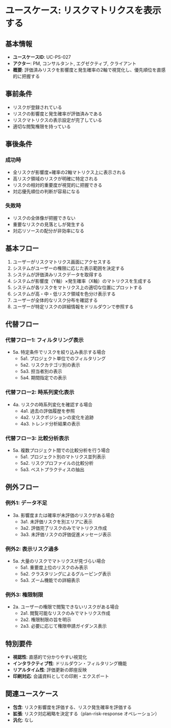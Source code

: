 # ユースケース: リスクマトリクスを表示する

## 基本情報
- **ユースケースID**: UC-PS-027
- **アクター**: PM, コンサルタント, エグゼクティブ, クライアント
- **概要**: 評価済みリスクを影響度と発生確率の2軸で視覚化し、優先順位を直感的に把握する

## 事前条件
- リスクが登録されている
- リスクの影響度と発生確率が評価済みである
- リスクマトリクスの表示設定が完了している
- 適切な閲覧権限を持っている

## 事後条件
### 成功時
- 全リスクが影響度×確率の2軸マトリクス上に表示される
- 高リスク領域のリスクが明確に特定される
- リスクの相対的重要度が視覚的に把握できる
- 対応優先順位の判断が容易になる

### 失敗時
- リスクの全体像が把握できない
- 重要なリスクの見落としが発生する
- 対応リソースの配分が非効率になる

## 基本フロー
1. ユーザーがリスクマトリクス画面にアクセスする
2. システムがユーザーの権限に応じた表示範囲を決定する
3. システムが評価済みリスクデータを取得する
4. システムが影響度（Y軸）×発生確率（X軸）のマトリクスを生成する
5. システムが各リスクをマトリクス上の適切な位置にプロットする
6. システムが高・中・低リスク領域を色分け表示する
7. ユーザーが全体的なリスク分布を確認する
8. ユーザーが特定リスクの詳細情報をドリルダウンで参照する

## 代替フロー
### 代替フロー1: フィルタリング表示
- 5a. 特定条件でリスクを絞り込み表示する場合
  - 5a1. プロジェクト単位でのフィルタリング
  - 5a2. リスクカテゴリ別の表示
  - 5a3. 担当者別の表示
  - 5a4. 期間指定での表示

### 代替フロー2: 時系列変化表示
- 4a. リスクの時系列変化を確認する場合
  - 4a1. 過去の評価履歴を参照
  - 4a2. リスクポジションの変化を追跡
  - 4a3. トレンド分析結果の表示

### 代替フロー3: 比較分析表示
- 5a. 複数プロジェクト間での比較分析を行う場合
  - 5a1. プロジェクト別のマトリクス並列表示
  - 5a2. リスクプロファイルの比較分析
  - 5a3. ベストプラクティスの抽出

## 例外フロー
### 例外1: データ不足
- 3a. 影響度または確率が未評価のリスクがある場合
  - 3a1. 未評価リスクを別エリアに表示
  - 3a2. 評価完了リスクのみでマトリクス作成
  - 3a3. 未評価リスクの評価促進メッセージ表示

### 例外2: 表示リスク過多
- 5a. 大量のリスクでマトリクスが見づらい場合
  - 5a1. 重要度上位のリスクのみ表示
  - 5a2. クラスタリングによるグルーピング表示
  - 5a3. ズーム機能での詳細表示

### 例外3: 権限制限
- 2a. ユーザーの権限で閲覧できないリスクがある場合
  - 2a1. 閲覧可能なリスクのみでマトリクス作成
  - 2a2. 権限制限の旨を明示
  - 2a3. 必要に応じて権限申請ガイダンス表示

## 特別要件
- **視認性**: 直感的で分かりやすい視覚化
- **インタラクティブ性**: ドリルダウン・フィルタリング機能
- **リアルタイム性**: 評価更新の即座反映
- **印刷対応**: 会議資料としての印刷・エクスポート

## 関連ユースケース
- **包含**: リスク影響度を評価する、リスク発生確率を評価する
- **拡張**: リスク対応戦略を決定する（plan-risk-response オペレーション）
- **汎化**: なし